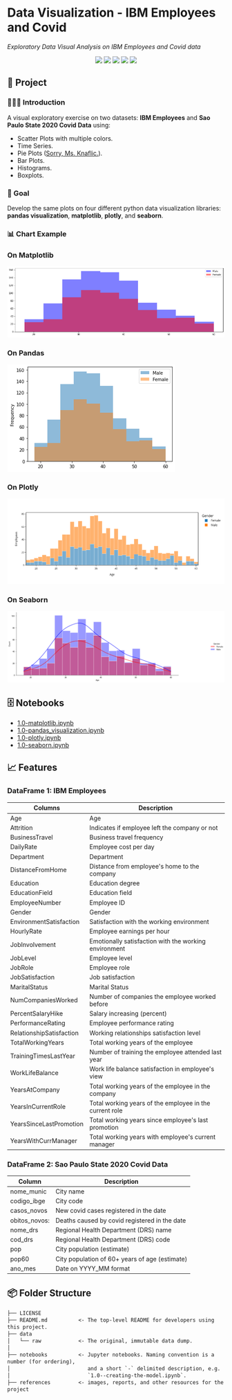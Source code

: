 # Data Visualization - IBM Employees and Covid

*Exploratory Data Visual Analysis on IBM Employees and Covid data*

<div align="center">
<img src="https://img.shields.io/badge/python-3670A0?style=for-the-badge&logo=python&logoColor=ffdd54">
<img src="https://img.shields.io/badge/pandas-%23150458.svg?style=for-the-badge&logo=pandas&logoColor=white">
<img src="https://img.shields.io/badge/Matplotlib-darkblue?style=for-the-badge&logo=python&logoColor=white">
<img src="https://img.shields.io/badge/Plotly-%233F4F75.svg?style=for-the-badge&logo=plotly&logoColor=white">
<img src="https://img.shields.io/badge/seaborn-add8e6?style=for-the-badge&logo=python&logoColor=333333">
</div>

## 📖 Project

### 👨🏻‍🏫 Introduction

A visual exploratory exercise on two datasets: **IBM Employees** and **Sao Paulo State 2020 Covid Data** using:

- Scatter Plots with multiple colors.
- Time Series.
- Pie Plots ([Sorry, Ms. Knaflic.](https://www.amazon.com.br/Storytelling-Data-Visualization-Business-Professionals/dp/1119002257/ref=asc_df_1119002257/?tag=googleshopp00-20&linkCode=df0&hvadid=379787555408&hvpos=&hvnetw=g&hvrand=2793399920721159232&hvpone=&hvptwo=&hvqmt=&hvdev=c&hvdvcmdl=&hvlocint=&hvlocphy=1031858&hvtargid=pla-404294414086&psc=1)).
- Bar Plots.
- Histograms.
- Boxplots.

### 🎯 Goal

Develop the same plots on four different python data visualization libraries: **pandas visualization**, **matplotlib**, **plotly**, and **seaborn**.

### 📊 Chart Example

### On Matplotlib

![Matplotlib Chart Example](references/matplotlib.png)

### On Pandas

![Pandas Chart Example](references/pandas.png)

### On Plotly

![Plotly Chart Example](references/plotly.png)

### On Seaborn

![Seaborn Chart Example](references/seaborn.png)

## 🗄 Notebooks

- [1.0-matplotlib.ipynb](notebooks/1.0-matplotlib.ipynb)
- [1.0-pandas_visualization.ipynb](notebooks/1.0-pandas_visualization.ipynb)
- [1.0-plotly.ipynb](notebooks/1.0-plotly.ipynb)
- [1.0-seaborn.ipynb](notebooks/1.0-seaborn.ipynb)

## 📈 Features

### DataFrame 1: IBM Employees

| Columns                  | Description                                             |
|--------------------------|---------------------------------------------------------|
| Age                      | Age                                                     |
| Attrition                | Indicates if employee left the company or not           |
| BusinessTravel           | Business travel frequency                               |
| DailyRate                | Employee cost per day                                   |
| Department               | Department                                              |
| DistanceFromHome         | Distance from employee's home to the company            |
| Education                | Education degree                                        |
| EducationField           | Education field                                         |
| EmployeeNumber           | Employee ID                                             |
| Gender                   | Gender                                                  |
| EnvironmentSatisfaction  | Satisfaction with the working environment               |
| HourlyRate               | Employee earnings per hour                              |
| JobInvolvement           | Emotionally satisfaction with the working environment   |
| JobLevel                 | Employee level                                          |
| JobRole                  | Employee role                                           |
| JobSatisfaction          | Job satisfaction                                        |
| MaritalStatus            | Marital Status                                          |
| NumCompaniesWorked       | Number of companies the employee worked before          |
| PercentSalaryHike        | Salary increasing (percent)                             |
| PerformanceRating        | Employee performance rating                             |
| RelationshipSatisfaction | Working relationships satisfaction level                |
| TotalWorkingYears        | Total working years of the employee                     |
| TrainingTimesLastYear    | Number of training the employee attended last year      |
| WorkLifeBalance          | Work life balance satisfaction in employee's view       |
| YearsAtCompany           | Total working years of the employee in the company      |
| YearsInCurrentRole       | Total working years of the employee in the current role |
| YearsSinceLastPromotion  | Total working years since employee's last promotion     |
| YearsWithCurrManager     | Total working years with employee's current manager     |

### DataFrame 2: Sao Paulo State 2020 Covid Data

| Column        | Description                                    |
|---------------|------------------------------------------------|
| nome_munic    | City name                                      |
| codigo_ibge   | City code                                      |
| casos_novos   | New covid cases registered in the date         |
| obitos_novos: | Deaths caused by covid registered in the date  |
| nome_drs      | Regional Health Department (DRS) name          |
| cod_drs       | Regional Health Department (DRS) code          |
| pop           | City population (estimate)                     |
| pop60         | City population of 60+ years of age (estimate) |
| ano_mes       | Date on YYYY_MM format                         |

## 📦 Folder Structure

    ├── LICENSE
    ├── README.md          <- The top-level README for developers using this project.
    ├── data
    │   └── raw            <- The original, immutable data dump.
    │
    ├── notebooks          <- Jupyter notebooks. Naming convention is a number (for ordering),
    │                         and a short `-` delimited description, e.g.
    │                         `1.0--creating-the-model.ipynb`.
    ├── references         <- images, reports, and other resources for the project